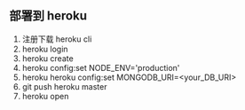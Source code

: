 ## 部署到 heroku

1. 注册下载 heroku cli
2. heroku login
3. heroku create <name>
4. heroku config:set NODE_ENV='production'
5. heroku heroku config:set MONGODB_URI=<your_DB_URI>
6. git push heroku master
7. heroku open
